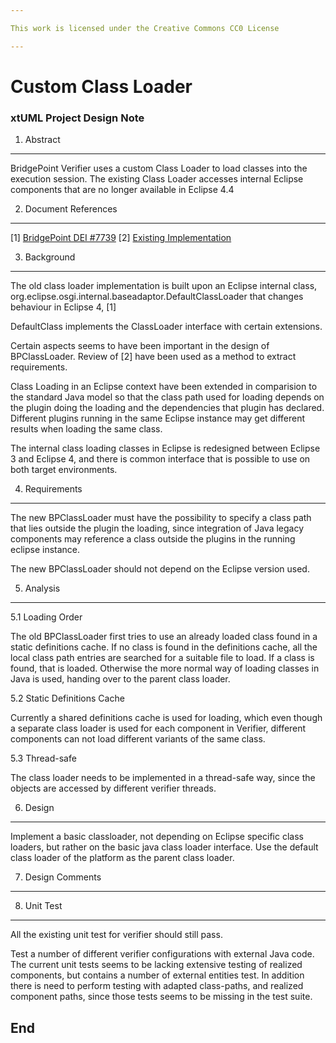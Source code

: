 ```yaml
---

This work is licensed under the Creative Commons CC0 License

---
```


# Custom Class Loader
### xtUML Project Design Note

1. Abstract
-----------
BridgePoint Verifier uses a custom Class Loader to load classes into the execution
session. The existing Class Loader accesses internal Eclipse components that are
no longer available in Eclipse 4.4


2. Document References
----------------------
[1] [BridgePoint DEI #7739](https://support.onefact.net/redmine/issues/7739) 
[2] [Existing Implementation](bridgepoint/src/org.xtuml.bp.core/src/org/xtuml/bp/core/util/BPClassLoader.java)


3. Background
-------------
The old class loader implementation is built upon an Eclipse internal class,
org.eclipse.osgi.internal.baseadaptor.DefaultClassLoader that changes behaviour in Eclipse 4, [1]

DefaultClass implements the ClassLoader interface with certain extensions.

Certain aspects seems to have been important in the design of BPClassLoader.
Review of [2] have been used as a method to extract requirements.

Class Loading in an Eclipse context have been extended in comparision to the standard Java model
so that the class path used for loading depends on the plugin doing the loading and the dependencies that
plugin has declared. Different plugins running in the same Eclipse instance may get different results when loading the same class.

The internal class loading classes in Eclipse is redesigned between Eclipse 3 and Eclipse 4, and there is common interface that is possible to use on both target environments.

4. Requirements
---------------
The new BPClassLoader must have the possibility to specify a class path that lies outside the plugin the loading,
since integration of Java legacy components may reference a class outside the plugins in the running eclipse instance.

The new BPClassLoader should not depend on the Eclipse version used.

5. Analysis
-----------

5.1 Loading Order

The old BPClassLoader first tries to use an already loaded class found in a static definitions cache.
If no class is found in the definitions cache, all the local class path entries are searched for a suitable
file to load. If a class is found, that is loaded. Otherwise the more normal way of loading classes in Java is used,
handing over to the parent class loader.

5.2 Static Definitions Cache

Currently a shared definitions cache is used for loading, which even though a separate class loader is used for each component in Verifier,
different components can not load different variants of the same class.

5.3 Thread-safe

The class loader needs to be implemented in a thread-safe way, since the objects are accessed by different verifier threads.

6. Design
---------
Implement a basic classloader, not depending on Eclipse specific class loaders, but rather on the basic java class loader interface.
Use the default class loader of the platform as the parent class loader.

7. Design Comments
------------------

8. Unit Test
------------
All the existing unit test for verifier should still pass.

Test a number of different verifier configurations with external Java code.
The current unit tests seems to be lacking extensive testing of realized components, but contains a number of external entities test.
In addition there is need to perform testing with adapted class-paths, and realized component paths, since those tests seems to be missing in the test suite.

End
---

